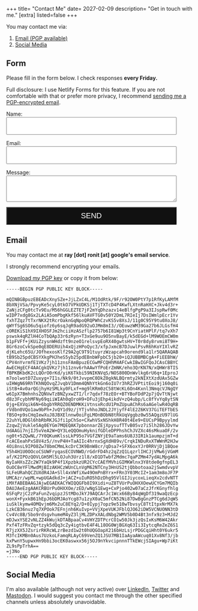 +++
title= "Contact Me"
date= 2027-02-09 
description= "Get in touch with me."
[extra]
listed=false
+++

You may contact me via:

1. [Email (PGP available)](#email)
2. [Social Media](#social-media)


## Form

Please fill in the form below. I check responses **every Friday.**

Full disclosure: I use Netlify Forms for this feature. If you are not comfortable with that or prefer more privacy, I recommend [sending me a PGP-encrypted email](#email).

<form name="contact" method="POST" netlify>
  <p>
    <label>Name:<br> <input type="text" name="name" style="padding:10px;font-size:20px;width:90%"></label>   
  </p>
  <p>
    <label>Email:<br> <input type="email" name="email" style="padding:10px;font-size:20px;width:90%"></label><br>
  </p>  
    <label>Message:<br> <textarea name="message" style="padding:10px;font-size:20px;width:90%"></textarea></label><br>
  </p>
  <p>
    <button type="submit" style="font-size:20px;width:90%;background:#111; color: white;padding:10px;cursor:pointer">SEND</button>
  </p>
</form>

## Email

You may contact me at <b>ray [dot] ronit [at] google's email service</b>.

I strongly recommend encrypting your emails. 

<a href="/RonitRay-public.txt">Download my PGP key</a> or copy it from below:

```
-----BEGIN PGP PUBLIC KEY BLOCK-----

mQINBGBpuzEBEADcXnySZe+JjLZxC4L/M1OdRtk/9F/r92OW0PtY7p1RfKyLAMfM
8bXNjVSa/PpvyKe5cyL0tkO7VPkUDKSj1TjTXTcD4P4KwfLXtnRaHXC+Jkv4d3r+
ZaNjzCFg0tcTv9Eu/M56hGGLEZTE7jF2mYqDhzazv14eBlfgPgP9a3IJspRwf0Mc
wIDP7xdg8Gx2LAiA5omPbgKkf56lkuAVFTG0v50Y2DmL7RIeIj7DsIWmlpEcr1Yv
fxhTZqz7tTxrNKX2tRcrOaknGqNpoQRQPWhCzvKS5v8XsJ/11g0C95Y9tu0XoJ8/
qWYfSg6SO6u5qiofz6y6sqJqR9adG92uOJMm8mI3//OEuwzWM39Ga27b6JLGsfH4
cOREKiS1hX9IXHOSFJm2hciiHzASzflp2757b6I81Wp3t9CnYiatHPlF/tq7vXh7
pswsk4qRZlH4CoTbQAp33r6zRyn+T3xGe9uu9O5nvBayE/k5dEGd+lM9WOEmCW0m
b1pFVFf+jKUiZzysnWHdzft9nzeO1relsvpEoRX40gwtsHV+T0r8dy8rvmi8T9H+
8Gr6zoCvkSpe0qE8DERUih4xQjzHPoQyc3/xfpJxmcB7DJuwlPsvR6hKoYIXlvRZ
djKLehc65U/JOfhexosKlf29A2gC9T91tuyrzWzapcah9orend9la1lr5QARAQAB
tB9Sb25pdCBSYXkgPHJheS5yb25pdEBnbWFpbC5jb20+iQJUBBMBCgA+FiEEBhW/
CPV4nYvrmfE1VKz7jh11znsFAmBpuzECGwMFCQHhM4AFCwkIBwIGFQoJCAsCBBYC
AwECHgECF4AACgkQVKz7jh11znv6rhAAwYfPoErZmNK/eho3QrKN7N/xQHWr8TIS
fBPKBKbdK2cLQOrO0rKd/yiK6Tkbi59NIKNVqS/NOS800DnWvlkg6rU6q+1EproJ
m7oolwotD7Zuxyg+7I1s/Nk9/0tJvvpmC0DkZ0gkNLBQrmty2kNIXtXzdUAx5GZw
uIHWgN69RhTKhNQOvqZJvqbV1Dmm4QNhYtkGn6oIU7r3hRZJVPtitEoi9j160q0i
iStB+Av0arQGjhyHzSMLky0FLxf+mg9lKRm0zC58tWcKL6On4Kxnl3NmqcVJNgQY
w6IpX7BmhnhsZQNVwTzBNZyxwZTI/lr7qdxf78zEOr+BTYBoFDdP2p7jQvTtNjwt
d8z3FcybhMFNy69qiiWIAh0qOroH9+DFu3jEhp4ikdV+zQ4ubp/Lc8fYvYq8ytSN
0jg+EXVqik6N+6bgbYRRQZ0ENDMKKiVtnsxRcdU1PmZUpuAChRs6aAGelwR4OqRB
rVdbn0VQo1aw9bPh+JvQY1d9z/jYTjvhhoJNDL2JYjyfF4lE2Z6KV37GiTEFTbES
fBSO+p9sCHqIewXuJ8JBXElnnw0oiFgLMOnBObN8tRkUqVggbz0w55AQgzU97lUG
22uhYL0DGl6hbRbRKJGJfi1pChSo+CXwhVSxNShkH8R40t4Ee9+EUCsP9Bpyylmd
ZzqwZjVukle5Ag0EYGm7MQEQAK7pbonnarZEjXpysufTTvB05vz7i5lh286JDvYw
UdAAGi7njIJ5vVeA2W+QY3LeQQOmuHyknifGDleDPPhshChJVZXc46sMkuaOF/2v
ng0t+5ZQwNL/7Y0QKumKlssLkP95o7VGfZNYjE9aTams6U8J3IR1k1aumpzjmT+d
FcACEeahPxS8V4z5//nvP4H+TaAIIc4hrnxSgXdH89v/CrqkINDuRxXTWWnM2HJw
4Oi8nsL9IPO8Zw78bmCMmLkcDrC3K9BnW8cr/qDsa7+SFX6oxYJr0RRVjDj1BQoe
Y5h4H1U0OOcoCSUWFryqasECOVNWD/rGdrFD4hz2qZzQ1LqzrlIHCJjVMw6jVGmM
af/K2IPOzQOVLGH5Ml5LOJuh3Urz1l8/xD1DTwbf2Mdmc7qaPZMm47ydALMpgA6k
NyIaHXsZZc2W7YaQk9P4f1XpzbkzUR2CYcCAEfMVhiGIMKWlnx3Y8tde0gfnpEL3
OuOC8eYFlMwdMjBIzAKHCzWUnCLnVgM62NTCny3HnUS2tjQbbotoaa2jSwmdvvpV
SLFeURahQCZUXdR4JA+Sll4xVWfiXw49OmPnBYrx+FRn3Y03McIZ+1am3m8oJF7P
UMCAzr/wpML+wpUGAdkdJ+jACZ+uIuRO5hDzDhg95VlGIJiycoxLieqXv2cdvNTT
iMXfABEBAAGJAjwEGAEKACYWIQQGFb8I9Xidi+uZ8TVUrPuOHXXOewUCYGm7MQIb
DAUJAeEzgAAKCRBUrPuOHXXOe/zED/wNgS1Ewg+CxPjo402w07aCzJfrKGnyfhlg
6SFqPzjC2zPaFunZvqipzJStMDoJkYJ9AQCArJc1Wcx66By84qWgDf319waQzEcp
wonX+FyxkB61hEpJ6bDMJAoYcg87u1zyX0aC5mfCN52Ni87DwBgGnzPTCg6dJqWS
iuSklkymw4OMQvjm6Mx2uC8EYq2/D+0Iypj7opz9e510wTbvsyC8TtItpxNrMX7k
LzkCB36nuz7q7XPOok7EFnjnh6KuIvp+VVjXpeVUKJFblQJO62iDW5VCNUONN3tD
Cv4Vc8B/5bo9rdsgvhumeM4yZ3ljMLZDPxXALdNbg2WMV5b0D4Bt3nfx9z3+MJd2
mDJwxYSE2vNLZZ4kWujkDTABpaaCv4VHYZDTPcrCO1w50Jk3jzQsIxKsM6W42Akr
Pxf4TzFRvZq+tzyk5dQq3cZy4igtbvE4F4L18OG0WjBGXq63Ii3IytcqReZeZ6S1
R7jzXX5JZsrirRKRcWLzrBezd1w2t0hUQGOapX216bHzLsjrPDGCqiHht0Y6ukr5
M3fcIKMBn0Aus7UzkoLFamqRLAyC69VenZQ1JSU7MB1IaAyaAWcuq01Xv8Nf3/jb
kxPwnY5upwxHn9bbi3ocEK0aswxx56j5OJ9nYkvcipnnnTTkEWcjSIAgu+Wp7iKt
ZL9sPpTrhA==
=j3No
-----END PGP PUBLIC KEY BLOCK-----

```

## Social Media

I'm also available (although not very active) over [LinkedIn](https://in.linkedin.com/in/ronit-ray), [Twitter](https://twitter.com/RonRay98/) and [Mastodon](https://mastodon.lol/@ron). I would suggest you contact me through the other specified channels unless absolutely unavoidable.
